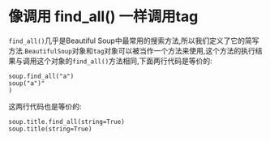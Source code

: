# 像调用 find\_all\(\) 一样调用tag

`find_all()`几乎是Beautiful Soup中最常用的搜索方法,所以我们定义了它的简写方法.`BeautifulSoup`对象和`tag`对象可以被当作一个方法来使用,这个方法的执行结果与调用这个对象的`find_all()`方法相同,下面两行代码是等价的:

```text
soup.find_all("a")
soup("a")"
)
```

这两行代码也是等价的:

```text
soup.title.find_all(string=True)
soup.title(string=True)
```

